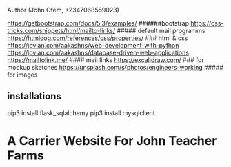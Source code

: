 Author (John Ofem, +2347068559023)

https://getbootstrap.com/docs/5.3/examples/     ######bootstrap
https://css-tricks.com/snippets/html/mailto-links/  ##### default mail programms
https://htmldog.com/references/css/properties/ ### html & css
https://jovian.com/aakashns/web-development-with-python
https://jovian.com/aakashns/database-driven-web-applications
https://mailtolink.me/   #### mail links
https://excalidraw.com/ ### for mockup sketches 
https://unsplash.com/s/photos/engineers-working ##### for images


## installations
pip3 install flask_sqlalchemy
pip3 install mysqlclient






# A Carrier Website For John Teacher Farms
